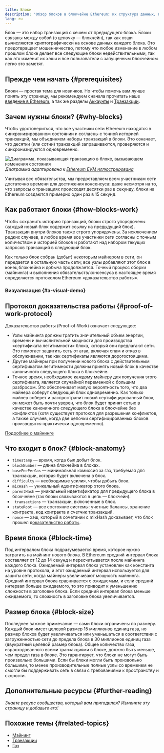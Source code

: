 ```yaml
---
title: Блоки
description: "Обзор блоков в блокчейне Ethereum: их структура данных, почему они необходимы и как сделаны."
lang: ru
---
```


Блок — это набор транзакций с хешем от предыдущего блока. Блоки связаны между собой (в цепочку — блокчейн), так как хэши вычисляются криптографически на основе данных каждого блока. Это предотвращает мошенничество, потому что любое изменение в любом прошлом блоке делает все следующие блоки недействительными, так как это изменит их хэши и все пользователи с запущенным блокчейном легко это заметят.

## Прежде чем начать {#prerequisites}

Блоки — простая тема для новичков. Но чтобы помочь вам лучше понять эту страницу, мы рекомендуем сначала прочитать наше [введение в Ethereum](/developers/docs/intro-to-ethereum/), а так же разделы [Аккаунты](/developers/docs/accounts/) и [Транзакции](/developers/docs/transactions/).

## Зачем нужны блоки? {#why-blocks}

Чтобы удостовериться, что все участники сети Ethereum находятся в синхронизированном состоянии и согласны с точной историей транзакций, мы объединяем наборы транзакций в блоки. Это означает, что десятки (или сотни) транзакций запрашиваются, проверяются и синхронизируются одновременно.

![Диаграмма, показывающая транзакцию в блоке, вызывающем изменения состояния](./tx-block.png) _Диаграмма адаптирована к [Ethereum EVM иллюстрирована](https://takenobu-hs.github.io/downloads/ethereum_evm_illustrated.pdf)_

Учитывая все обязательства, мы предоставляем всем участникам сети достаточно времени для достижения консенсуса: даже несмотря на то, что запросы о транзациях происходят десятки раз в секунду, блоки на Ethereum создаются примерно один раз в 15 секунд.

## Как работают блоки {#how-blocks-work}

Чтобы сохранить историю транзакций, блоки строго упорядочены (каждый новый блок содержит ссылку на предыдущий блок). Транзакции внутри блоков также строго упорядочены. За исключением редких случаев, в любое время все участники сети согласны с точным количеством и историей блоков и работают над набором текущих запросов транзакций в следующий блок.

Как только блок собран (добыт) некоторым майнером в сети, он передается в остальную часть сети; все узлы добавляют этот блок в конец блокчейна и добыча продолжается. Точный процесс сборки (майнинга) и выполнения обязательств/консенсуса в настоящее время определяется протоколом Ethereum «доказательство работы».

### Визуализация {#a-visual-demo}

<YouTube id="_160oMzblY8" />

## Протокол доказательства работы {#proof-of-work-protocol}

Доказательство работы (Proof-of-Work) означает следующее:

- Узлы майнинга должны тратить значительный объем энергии, времени и вычислительной мощности для производства «сертификата легитимности» блока, который они предлагают сети. Это помогает защитить сеть от атак, включая спам и отказ в обслуживании, так как сертификаты являются дорогостоящими.
- Другие майнеры при получении нового блока с действительным сертификатом легитимности должны принять новый блок в качестве каноничного следующего блока в блокчейне.
- Точное время, необходимое каждому майнеру для получения этого сертификата, является случайной переменной с большим разбросом. Это обеспечивает малую вероятность того, что два майнера соберут следующий блок одновременно. Как только майнер соберет и распространит новый сертифицированный блок, он может быть почти уверен, что блок будет принят сетью в качестве каноничного следующего блока в блокчейне без конфликтов (хотя существует протокол для разрешения конфликтов, а также случаев, когда две цепочки сертифицированных блоков производятся практически одновременно).

[Подробнее о майнинге](/developers/docs/consensus-mechanisms/pow/mining/)

## Что входит в блок? {#block-anatomy}

- `timestamp` — время, когда был добыт блок.
- `blockNumber` — длина блокчейна в блоках.
- `baseFeePerGas` — минимальная комиссия за газ, требуемая для транзакции, которая будет включена в блок.
- `difficulty` — необходимые усилия, чтобы добыть блок.
- `mixHash` — уникальный идентификатор этого блока.
- `parentHash` — уникальный идентификатор для предыдущего блока в блокчейне (так блоки связываются в цепь — блокчейн).
- ` transactions` — транзакции, включенные в блок.
- `stateRoot` — все состояние системы: учетные балансы, хранение контракта, код контракта и счетчик транзакций.
- `nonce` — хэш, который в сочетании с mixHash доказывает, что блок прошел [доказательство работы](/developers/docs/consensus-mechanisms/pow/).

## Время блока {#block-time}

Под интервалом блока подразумевается время, которое нужно затратить на майнинг нового блока. В Ethereum средний интервал блока составляет от 12 до 14 секунд и пересчитывается после майнинга каждого блока. Ожидаемый интервал блока установлен как константа на уровне протокола, и этот ожидаемый интервал используется для защиты сети, когда майнеры увеличивают мощность майнинга. Средний интервал блока сравнивается с ожидаемым, и если средний интервал больше ожидаемого, то это приводит к уменьшению сложности в заголовке блока. Если средний интервал блока меньше ожидаемого, то сложность в заголовке блока увеличивается.

## Размер блока {#block-size}

Последнее важное примечание — сами блоки ограничены по размеру. Каждый блок имеет целевой размер 15 миллионов единиц газа, но размер блоков будет увеличиваться или уменьшаться в соответствии с загруженностью сети до предела блока в 30 миллионов единиц газа (двукратный целевой размер блока). Общее количество газа, израсходованного всеми транзакциями в блоке, должно быть меньше, чем предел газа в блоке. Это гарантирует, что блоки не могут быть произвольно большими. Если бы блоки могли быть произвольно большими, то менее производительные полные узлы со временем не смогли бы поддерживать сеть в связи с требованиями к пространству и скорости.

## Дополнительные ресурсы {#further-reading}

_Знаете ресурс сообщества, который вам пригодился? Измените эту страницу и добавьте его!_

## Похожие темы {#related-topics}

- [Майнинг](/developers/docs/consensus-mechanisms/pow/mining/)
- [Транзакции](/developers/docs/transactions/)
- [Газ](/developers/docs/gas/)

